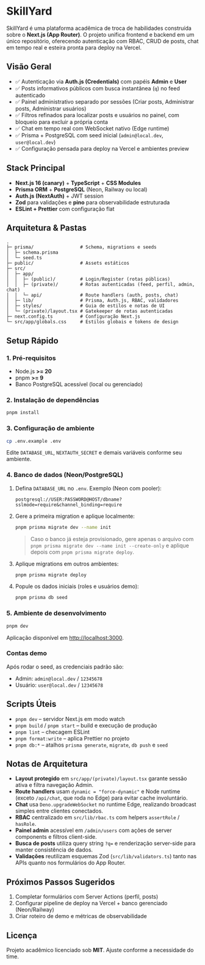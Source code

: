 # SkillYard

SkillYard é uma plataforma acadêmica de troca de habilidades construída sobre o **Next.js (App Router)**. O projeto unifica frontend e backend em um único repositório, oferecendo autenticação com RBAC, CRUD de posts, chat em tempo real e esteira pronta para deploy na Vercel.

## Visão Geral

- ✅ Autenticação via **Auth.js (Credentials)** com papéis **Admin** e **User**
- ✅ Posts informativos públicos com busca instantânea (`q`) no feed autenticado
- ✅ Painel administrativo separado por sessões (Criar posts, Administrar posts, Administrar usuários)
- ✅ Filtros refinados para localizar posts e usuários no painel, com bloqueio para excluir a própria conta
- ✅ Chat em tempo real com WebSocket nativo (Edge runtime)
- ✅ Prisma + PostgreSQL com seed inicial (`admin@local.dev`, `user@local.dev`)
- ✅ Configuração pensada para deploy na Vercel e ambientes preview

## Stack Principal

- **Next.js 16 (canary)** + **TypeScript** + **CSS Modules**
- **Prisma ORM** + **PostgreSQL** (Neon, Railway ou local)
- **Auth.js (NextAuth)** + JWT session
- **Zod** para validações e **pino** para observabilidade estruturada
- **ESLint + Prettier** com configuração flat

## Arquitetura & Pastas

```
.
├─ prisma/                 # Schema, migrations e seeds
│  ├─ schema.prisma
│  └─ seed.ts
├─ public/                 # Assets estáticos
├─ src/
│  ├─ app/
│  │  ├─ (public)/         # Login/Register (rotas públicas)
│  │  ├─ (private)/        # Rotas autenticadas (feed, perfil, admin, chat)
│  │  └─ api/              # Route handlers (auth, posts, chat)
│  ├─ lib/                 # Prisma, Auth.js, RBAC, validadores
│  ├─ styles/              # Guia de estilos e notas de UI
│  └─ (private)/layout.tsx # Gatekeeper de rotas autenticadas
├─ next.config.ts          # Configuração Next.js
└─ src/app/globals.css     # Estilos globais e tokens de design
```

## Setup Rápido

### 1. Pré-requisitos

- Node.js **>= 20**
- pnpm **>= 9**
- Banco PostgreSQL acessível (local ou gerenciado)

### 2. Instalação de dependências

```bash
pnpm install
```

### 3. Configuração de ambiente

```bash
cp .env.example .env
```

Edite `DATABASE_URL`, `NEXTAUTH_SECRET` e demais variáveis conforme seu ambiente.

### 4. Banco de dados (Neon/PostgreSQL)

1. Defina `DATABASE_URL` no `.env`. Exemplo (Neon com pooler):
   ```
   postgresql://USER:PASSWORD@HOST/dbname?sslmode=require&channel_binding=require
   ```
2. Gere a primeira migration e aplique localmente:
   ```bash
   pnpm prisma migrate dev --name init
   ```
   > Caso o banco já esteja provisionado, gere apenas o arquivo com  
   > `pnpm prisma migrate dev --name init --create-only` e aplique depois com `pnpm prisma migrate deploy`.
3. Aplique migrations em outros ambientes:
   ```bash
   pnpm prisma migrate deploy
   ```
4. Popule os dados iniciais (roles e usuários demo):
   ```bash
   pnpm prisma db seed
   ```

### 5. Ambiente de desenvolvimento

```bash
pnpm dev
```

Aplicação disponível em [http://localhost:3000](http://localhost:3000).

### Contas demo

Após rodar o seed, as credenciais padrão são:

- Admin: `admin@local.dev` / `12345678`
- Usuário: `user@local.dev` / `12345678`

## Scripts Úteis

- `pnpm dev` – servidor Next.js em modo watch
- `pnpm build` / `pnpm start` – build e execução de produção
- `pnpm lint` – checagem ESLint
- `pnpm format:write` – aplica Prettier no projeto
- `pnpm db:*` – atalhos `prisma generate`, `migrate`, `db push` e `seed`

## Notas de Arquitetura

- **Layout protegido** em `src/app/(private)/layout.tsx` garante sessão ativa e filtra navegação Admin.
- **Route handlers** usam `dynamic = "force-dynamic"` e Node runtime (exceto `/api/chat`, que roda no Edge) para evitar cache involuntário.
- **Chat** usa `Deno.upgradeWebSocket` no runtime Edge, realizando broadcast simples entre clientes conectados.
- **RBAC** centralizado em `src/lib/rbac.ts` com helpers `assertRole` / `hasRole`.
- **Painel admin** acessível em `/admin/users` com ações de server components e filtros client-side.
- **Busca de posts** utiliza query string `?q=` e renderização server-side para manter consistência de dados.
- **Validações** reutilizam esquemas Zod (`src/lib/validators.ts`) tanto nas APIs quanto nos formulários do App Router.

## Próximos Passos Sugeridos

1. Completar formulários com Server Actions (perfil, posts)
2. Configurar pipeline de deploy na Vercel + banco gerenciado (Neon/Railway)
3. Criar roteiro de demo e métricas de observabilidade

## Licença

Projeto acadêmico licenciado sob **MIT**. Ajuste conforme a necessidade do time.
